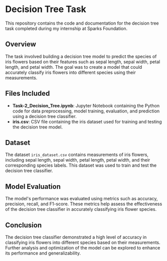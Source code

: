 # Decision Tree Task

This repository contains the code and documentation for the decision tree task completed during my internship at Sparks Foundation.

## Overview

The task involved building a decision tree model to predict the species of iris flowers based on their features such as sepal length, sepal width, petal length, and petal width. The goal was to create a model that could accurately classify iris flowers into different species using their measurements.

## Files Included

- **Task-2_Decision_Tree.ipynb**: Jupyter Notebook containing the Python code for data preprocessing, model training, evaluation, and prediction using a decision tree classifier.
- **iris.csv**: CSV file containing the iris dataset used for training and testing the decision tree model.

## Dataset

The dataset `iris_dataset.csv` contains measurements of iris flowers, including sepal length, sepal width, petal length, petal width, and their corresponding species labels. This dataset was used to train and test the decision tree classifier.

## Model Evaluation

The model's performance was evaluated using metrics such as accuracy, precision, recall, and F1-score. These metrics help assess the effectiveness of the decision tree classifier in accurately classifying iris flower species.

## Conclusion

The decision tree classifier demonstrated a high level of accuracy in classifying iris flowers into different species based on their measurements. Further analysis and optimization of the model can be explored to enhance its performance and generalizability.
